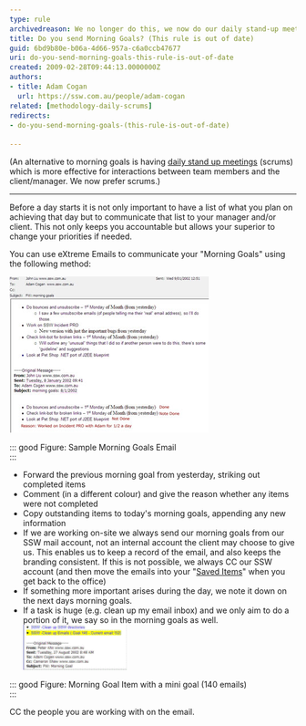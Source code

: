 ```yaml
---
type: rule
archivedreason: We no longer do this, we now do our daily stand-up meetings (Scrums) because it is more effective with interactions between team members.
title: Do you send Morning Goals? (This rule is out of date)
guid: 6bd9b80e-b06a-4d66-957a-c6a0ccb47677
uri: do-you-send-morning-goals-this-rule-is-out-of-date
created: 2009-02-28T09:44:13.0000000Z
authors:
- title: Adam Cogan
  url: https://ssw.com.au/people/adam-cogan
related: [methodology-daily-scrums]
redirects:
- do-you-send-morning-goals-(this-rule-is-out-of-date)

---
```


(An alternative to morning goals is having [daily stand up meetings](/methodology-daily-scrums) (scrums) which is more effective for interactions between team members and the client/manager. We now prefer scrums.)

---

Before a day starts it is not only important to have a list of what you plan on achieving that day but to communicate that list to your manager and/or client. This not only keeps you accountable but allows your superior to change your priorities if needed.

You can use eXtreme Emails to communicate your "Morning Goals" using the following method:

<!--endintro-->

![Morning Goals Email](MorningGoals.jpg)

::: good
Figure: Sample Morning Goals Email  
:::

* Forward the previous morning goal from yesterday, striking out completed items
* Comment (in a different colour) and give the reason whether any items were not completed
* Copy outstanding items to today's morning goals, appending any new information
* If we are working on-site we always send our morning goals from our SSW mail account, not an internal account the client may choose to give us. This enables us to keep a record of the email, and also keeps the branding consistent. If this is not possible, we always CC our SSW account (and then move the emails into your "[Saved Items](/do-you-save-important-items-in-a-separate-folder)" when you get back to the office)
* If something more important arises during the day, we note it down on the next days morning goals.
* If a task is huge (e.g. clean up my email inbox) and we only aim to do a portion of it, we say so in the morning goals as well.
    ![Morning Goal Aims](MorningGoalAims.gif)

::: good
Figure: Morning Goal Item with a mini goal (140 emails)  
:::

CC the people you are working with on the email.
